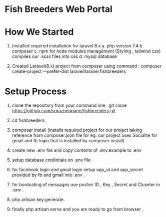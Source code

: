 # Fish Breeders Web Portal

# How We Started 

1. Installed required installation for laravel 8.x
    a. php version 7.4
    b. composer
    c. npm for node modules management (Styling , tailwind css) compiles our .scss files into css
    d. mysql database

2. Created Laravel(8.x) project from composer using command :
    composer create-project --prefer-dist laravel/laravel fishbreeders    




# Setup Process

1.  clone the repository from your command line :
    git clone https://github.com/surazneupane/fishbreeders.git

2.  cd fishbreeders

3.  composer install (installs required project for our project taking reference from composer.json file for eg: our project uses Socialite for gmail and fb login that is installed by composer install)

4.  create new .env file and copy contents of  .env.example to .env

5.  setup database credintials on .env file

6.  for facebook login and gmail login setup app_id and app_secret provided by fb and gmail into .env .

7.  for bordcating of messages use pusher ID , Key , Secret and Cluseter in .env .

6.  php artisan key:generate.

7.  finally php artisan serve and you are ready to go from browser .

